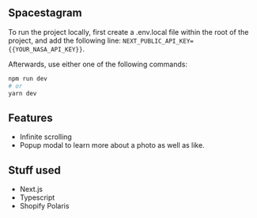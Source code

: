 ## Spacestagram

To run the project locally, first create a .env.local file within the root of the project, and add the following line: `NEXT_PUBLIC_API_KEY={{YOUR_NASA_API_KEY}}`.

Afterwards, use either one of the following commands:

```bash
npm run dev
# or
yarn dev
```

## Features

- Infinite scrolling
- Popup modal to learn more about a photo as well as like.

## Stuff used

- Next.js
- Typescript
- Shopify Polaris
